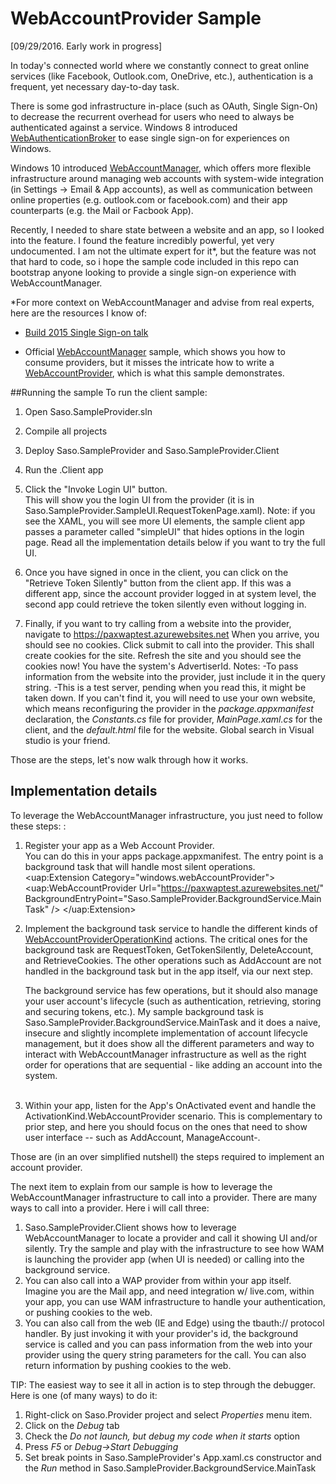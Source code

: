 # WebAccountProvider Sample

[09/29/2016. Early work in progress]

In today's connected world where we constantly connect to great online services (like Facebook, Outlook.com, OneDrive, etc.), authentication is a frequent, yet necessary day-to-day task.  

There is some god infrastructure in-place (such as OAuth, Single Sign-On) to decrease the recurrent overhead for users who need to always be authenticated against a service.  Windows 8 introduced 
[WebAuthenticationBroker](https://msdn.microsoft.com/en-us/library/windows/apps/windows.security.authentication.web.webauthenticationbroker.aspx) to ease single sign-on for experiences on Windows. 

Windows 10 introduced [WebAccountManager](https://msdn.microsoft.com/en-us/library/windows/apps/windows.security.authentication.web.provider.webaccountmanager.aspx), which offers more flexible infrastructure around managing web accounts with system-wide integration (in Settings -> Email & App accounts), as well as communication between online properties (e.g. outlook.com or facebook.com) and their app counterparts (e.g. the Mail or Facbook App).  

Recently, I needed to share state between a website and an app, so I looked into the feature. I found the feature incredibly powerful, yet very undocumented.  I am not the ultimate expert for it*, but the feature was not that hard to code, so i hope the sample code included in this repo can bootstrap anyone looking to provide a single sign-on experience with WebAccountManager. 


*For more context on WebAccountManager and advise from real experts, here are the resources I know of:

- [Build 2015 Single Sign-on talk](https://channel9.msdn.com/Events/Build/2015/2-709)


- Official [WebAccountManager](https://github.com/Microsoft/Windows-universal-samples/tree/master/Samples/WebAccountManagement) sample, which shows you how to consume providers, but it misses the intricate how to write a [WebAccountProvider](https://msdn.microsoft.com/en-us/library/windows/apps/windows.security.credentials.webaccountprovider.aspx), which is what this sample demonstrates. 



##Running the sample
To run the client sample:
1. Open Saso.SampleProvider.sln 
2. Compile all projects 
3. Deploy Saso.SampleProvider and Saso.SampleProvider.Client 
4. Run the .Client app 
5. Click the "Invoke Login UI" button.  
This will show you the login UI from the provider (it is in Saso.SampleProvider.SampleUI.RequestTokenPage.xaml). 
Note: if you see the XAML, you will see more UI elements, the sample client app passes a parameter called "simpleUI" that hides options in the login page. Read all the implementation details below if you want to try the full UI.  
   
6. Once you have signed in once in the client, you can click on the "Retrieve Token Silently" button from the client app.  If this was a different app, since the account provider logged in at system level, the second app could retrieve the token silently even without logging in.
7. Finally, if you want to try calling from a website into the provider, navigate to https://paxwaptest.azurewebsites.net
When you arrive, you should see no cookies. 
Click submit to call into the provider. This shall create cookies for the site. 
Refresh the site and you should see the cookies now! You have the system's AdvertiserId. 
Notes: 
-To pass information from the website into the provider, just include it in the query string.
-This is a test server, pending when you read this, it might be taken down. If you can't find it, you will need to use your own website, which means reconfiguring the provider in the _package.appxmanifest_ declaration, the _Constants.cs_ file for provider, _MainPage.xaml.cs_ for the client, and the _default.html_ file for the website. Global search in Visual studio is your friend.       

Those are the steps, let's now walk through how it works. 

## Implementation details 

To leverage the WebAccountManager infrastructure, you just need to follow these steps: : 

1. Register your app  as a Web Account Provider.   
   You can do this in your apps package.appxmanifest. The entry point is a background task that will handle most silent operations.  
   <Extensions>
       <uap:Extension Category="windows.webAccountProvider">
             <uap:WebAccountProvider Url="https://paxwaptest.azurewebsites.net/" BackgroundEntryPoint="Saso.SampleProvider.BackgroundService.MainTask" />
           </uap:Extension>     
   </Extensions>

2. Implement the background task service to handle the different kinds of [WebAccountProviderOperationKind](https://msdn.microsoft.com/en-us/library/windows/apps/windows.security.authentication.web.provider.webaccountprovideroperationkind.aspx) actions. The critical ones for the background task are RequestToken, GetTokenSilently, DeleteAccount, and RetrieveCookies.  The other operations such as AddAccount are not handled in the background task but in the app itself, via our next step.  

   The background service has few operations, but it should also manage your user account's lifecycle (such as authentication, retrieving, storing and securing tokens, etc.). My sample background task is Saso.SampleProvider.BackgroundService.MainTask and it does a naive, insecure and slightly incomplete implementation of account lifecycle management, but it does show all the different parameters and way to interact with WebAccountManager infrastructure as well as the right order for operations that are sequential - like adding an account into the system.  
   ​

3. Within your app, listen for the App's OnActivated event and handle the ActivationKind.WebAccountProvider scenario.  This is complementary to prior step, and here you should focus on the ones that need to show user interface -- such as AddAccount, ManageAccount-. 

Those are (in an over simplified nutshell) the steps required to implement an account provider.  



The next item to explain from our sample is how to leverage the WebAccountManager infrastructure to call into a provider.  There are many ways to call into a provider. Here i will call three:

1. Saso.SampleProvider.Client shows how to leverage WebAccountManager to locate a provider and call it showing UI and/or silently.  Try the sample and play with the infrastructure to see how WAM is launching the provider app (when UI is needed) or calling into the background service. 
2. You can also call into a WAP provider from within your app itself.  Imagine you are the Mail app, and need integration w/ live.com, within your app, you can use WAM infrastructure to handle your authentication, or pushing cookies to the web. 
3. You can also call from the web (IE and Edge) using the tbauth:// protocol handler. By just invoking it with your provider's id, the background service is called and you can pass information from the web into your provider using the query string parameters for the call.  You can also return information by pushing cookies to the web. 


TIP: The easiest way to see it all in action is to step through the debugger. Here is one (of many ways) to do it: 


1. Right-click on Saso.Provider project and select _Properties_ menu item.  
2. Click on the _Debug_ tab
3. Check the _Do not launch, but debug my code when it starts_ option
4. Press _F5_ or _Debug->Start Debugging_  
5. Set break points in Saso.SampleProvider's App.xaml.cs constructor and the _Run_ method in Saso.SampleProvider.BackgroundService.MainTask 

